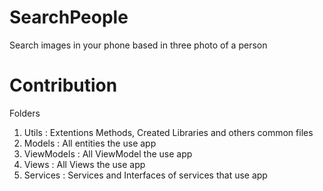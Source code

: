 # SearchPeople
Search images in your phone based in three photo of a person

# Contribution

Folders 

1. Utils : Extentions Methods, Created Libraries and others common files
2. Models : All entities the use app
3. ViewModels : All ViewModel the use app 
4. Views : All Views the use app
5. Services : Services and Interfaces of services that use app

